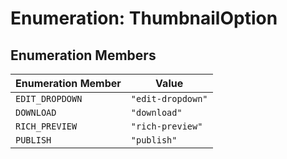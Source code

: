 # Enumeration: ThumbnailOption

## Enumeration Members

| Enumeration Member | Value |
| ------ | ------ |
| `EDIT_DROPDOWN` | `"edit-dropdown"` |
| `DOWNLOAD` | `"download"` |
| `RICH_PREVIEW` | `"rich-preview"` |
| `PUBLISH` | `"publish"` |
